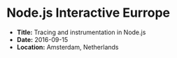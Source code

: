 # Node.js Interactive Eurrope

- **Title:** Tracing and instrumentation in Node.js
- **Date:** 2016-09-15
- **Location:** Amsterdam, Netherlands
